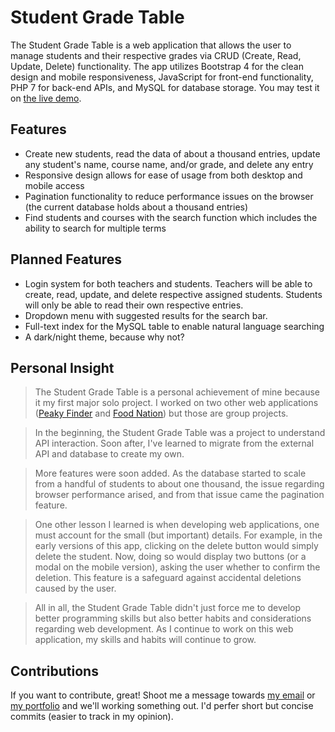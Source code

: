 # Student Grade Table

The Student Grade Table is a web application that allows the user to manage students and their respective grades via CRUD (Create, Read, Update, Delete) functionality. The app utilizes Bootstrap 4 for the clean design and mobile responsiveness, JavaScript for front-end functionality, PHP 7 for back-end APIs, and MySQL for database storage.
You may test it on [the live demo]. 

## Features

  - Create new students, read the data of about a thousand entries, update any student's name, course name, and/or grade, and delete any entry
  - Responsive design allows for ease of usage from both desktop and mobile access
  - Pagination functionality to reduce performance issues on the browser (the current database holds about a thousand entries)
  - Find students and courses with the search function which includes the ability to search for multiple terms

## Planned Features
  - Login system for both teachers and students. Teachers will be able to create, read, update, and delete respective assigned students. Students will only be able to read their own respective entries.
  - Dropdown menu with suggested results for the search bar.
  - Full-text index for the MySQL table to enable natural language searching
  - A dark/night theme, because why not?

## Personal Insight
> The Student Grade Table is a personal achievement of mine because it my first major solo project. I worked on two other web applications ([Peaky Finder] and [Food Nation]) but those are group projects.

> In the beginning, the Student Grade Table was a project to understand API interaction. Soon after, I've learned to migrate from the external API and database to create my own.

> More features were soon added. As the database started to scale from a handful of students to about one thousand, the issue regarding browser performance arised, and from that issue came the pagination feature.

> One other lesson I learned is when developing web applications, one must account for the small (but important) details. For example, in the early versions of this app, clicking on the delete button would simply delete the student. Now, doing so would display two buttons (or a modal on the mobile version), asking the user whether to confirm the deletion. This feature is a safeguard against accidental deletions caused by the user.

> All in all, the Student Grade Table didn't just force me to develop better programming skills but also better habits and considerations regarding web development. As I continue to work on this web application, my skills and habits will continue to grow.

## Contributions
If you want to contribute, great! Shoot me a message towards [my email] or [my portfolio] and we'll working something out. I'd perfer short but concise commits (easier to track in my opinion).

   [the live demo]: <https://sgt.aaroncpark.com/>
   [Peaky Finder]: <http://peakyfinder.com>
   [Food Nation]: <http://foodnation.aaroncpark.com/>
   [my email]: <http://aaroncpark@protonmail.com>
   [my portfolio]: <https://aaroncpark.com/>

